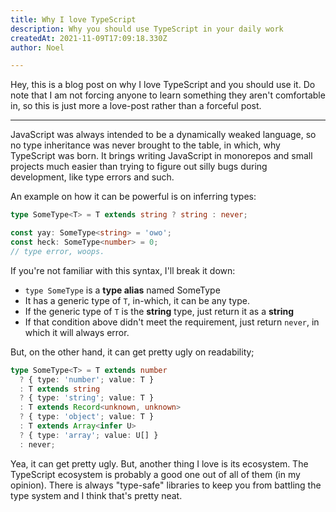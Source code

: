 ```yaml
---
title: Why I love TypeScript
description: Why you should use TypeScript in your daily work
createdAt: 2021-11-09T17:09:18.330Z
author: Noel

---
```


Hey, this is a blog post on why I love TypeScript and you should use it. Do note that I am not forcing anyone to learn something they aren't comfortable
in, so this is just more a love-post rather than a forceful post.

---

JavaScript was always intended to be a dynamically weaked language, so no type inheritance was never brought to the table, in which, why TypeScript
was born. It brings writing JavaScript in monorepos and small projects much easier than trying to figure out silly bugs during development, like type
errors and such.

An example on how it can be powerful is on inferring types:

```ts
type SomeType<T> = T extends string ? string : never;

const yay: SomeType<string> = 'owo';
const heck: SomeType<number> = 0;
// type error, woops.
```

If you're not familiar with this syntax, I'll break it down:

- `type SomeType` is a **type alias** named SomeType
- It has a generic type of `T`, in-which, it can be any type.
- If the generic type of `T` is the **string** type, just return it as a **string**
- If that condition above didn't meet the requirement, just return `never`, in which it will always error.

But, on the other hand, it can get pretty ugly on readability;

```ts
type SomeType<T> = T extends number
  ? { type: 'number'; value: T }
  : T extends string
  ? { type: 'string'; value: T }
  : T extends Record<unknown, unknown>
  ? { type: 'object'; value: T }
  : T extends Array<infer U>
  ? { type: 'array'; value: U[] }
  : never;
```

Yea, it can get pretty ugly. But, another thing I love is its ecosystem. The TypeScript ecosystem is probably a good one out of all of them (in my opinion).
There is always "type-safe" libraries to keep you from battling the type system and I think that's pretty neat.
